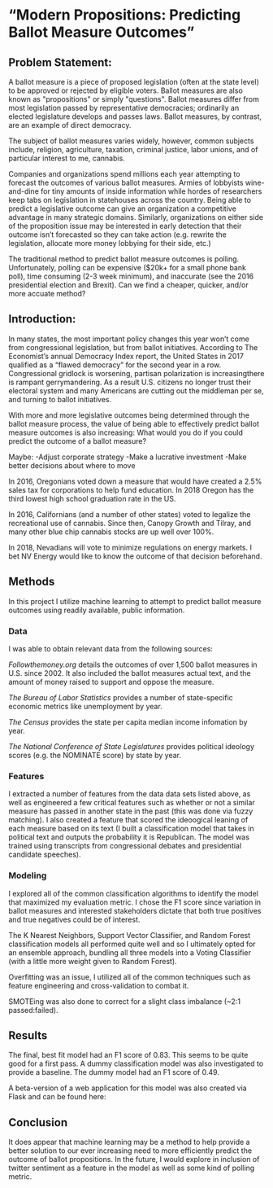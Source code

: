 # “Modern Propositions: Predicting Ballot Measure Outcomes”  

## Problem Statement:
A ballot measure is a piece of proposed legislation (often at the state level) to be approved or rejected by eligible voters. Ballot measures are also known as "propositions" or simply "questions". Ballot measures differ from most legislation passed by representative democracies; ordinarily an elected legislature develops and passes laws. Ballot measures, by contrast, are an example of direct democracy.

The subject of ballot measures varies widely, however, common subjects include, religion, agriculture, taxation, criminal justice, labor unions, and of particular interest to me, cannabis.  

Companies and organizations spend millions each year attempting to forecast the outcomes of various ballot measures. Armies of lobbyists wine-and-dine for tiny amounts of inside information while hordes of researchers keep tabs on legislation in statehouses across the country. Being able to predict a legislative outcome can give an organization a competitive advantage in many strategic domains. Similarly, organizations on either side of the proposition issue may be interested in early detection that their outcome isn’t forecasted so they can take action (e.g. rewrite the legislation, allocate more money lobbying for their side, etc.)

The traditional method to predict ballot measure outcomes is polling. Unfortunately, polling can be expensive ($20k+ for a small phone bank poll), time consuming (2-3 week minimum), and inaccurate (see the 2016 presidential election and Brexit). Can we find a cheaper, quicker, and/or more accuate method?


## Introduction:

In many states, the most important policy changes this year won’t come from congressional legislation, but from ballot initiatives. According to The Economist’s annual Democracy Index report, the United States in 2017 qualified as a “flawed democracy” for the second year in a row. Congressional gridlock is worsening, partisan polarization is increasingthere is rampant gerrymandering. As a result U.S. citizens no longer trust their electoral system and many Americans are cutting out the middleman per se, and turning to ballot initiatives.

With more and more legislative outcomes being determined through the ballot measure process, the value of being able to effectively predict ballot measure outcomes is also increasing: What would you do if you could predict the outcome of a ballot measure?

Maybe:
-Adjust corporate strategy
-Make a lucrative investment
-Make better decisions about where to move

In 2016, Oregonians voted down a measure that would have created a 2.5% sales tax for corporations to help fund education. In 2018 Oregon has the third lowest high school graduation rate in the US.

In 2016, Californians (and a number of other states) voted to legalize the recreational use of cannabis. Since then, Canopy Growth and Tilray, and many other blue chip cannabis stocks are up well over 100%.

In 2018, Nevadians will vote to minimize regulations on energy markets. I bet NV Energy would like to know the outcome of that decision beforehand.

## Methods
In this project I utilize machine learning to attempt to predict ballot measure outcomes using readily available, public information.

### Data
I was able to obtain relevant data from the following sources:

*Followthemoney.org* details the outcomes of over 1,500 ballot measures in U.S. since 2002. It also included the ballot measures actual text, and the amount of money raised to support and oppose the measure.

*The Bureau of Labor Statistics* provides a number of state-specific economic metrics like unemployment by year.

*The Census* provides the state per capita median income infomation by year.

*The National Conference of State Legislatures* provides political ideology scores (e.g. the NOMINATE score) by state by year.

### Features
I extracted a number of features from the data data sets listed above, as well as engineered a few critical features such as whether or not a similar measure has passed in another state in the past (this was done via fuzzy matching). I also created a feature that scored the ideoogical leaning of each measure based on its text (I built a classification model that takes in political text and outputs the probability it is Republican. The model was trained using transcripts from congressional debates and presidential candidate speeches).

### Modeling
I explored all of the common classification algorithms to identify the model that maximized my evaluation metric. I chose the F1 score since variation in ballot measures and interested stakeholders dictate that both true positives and true negatives could be of interest.

The K Nearest Neighbors, Support Vector Classifier, and Random Forest classification models all performed quite well and so I ultimately opted for an ensemble approach, bundling all three models into a Voting Classifier (with a little more weight given to Random Forest).

Overfitting was an issue, I utilized all of the common techniques such as feature engineering and cross-validation to combat it.

SMOTEing was also done to correct for a slight class imbalance (~2:1 passed:failed).

## Results
The final, best fit model had an F1 score of 0.83. This seems to be quite good for a first pass. A dummy classification model was also investigated to provide a baseline. The dummy model had an F1 score of 0.49.

A beta-version of a web application for this model was also created via Flask and can be found here:

## Conclusion
It does appear that machine learning may be a method to help provide a better solution to our ever increasing need to more efficiently predict the outcome of ballot propositions. In the future, I would explore in inclusion of twitter sentiment as a feature in the model as well as some kind of polling metric.
